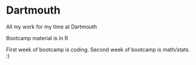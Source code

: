 # Dartmouth
All my work for my time at Dartmouth 

Bootcamp material is in R

First week of bootcamp is coding.
Second week of bootcamp is math/stats.
:)

